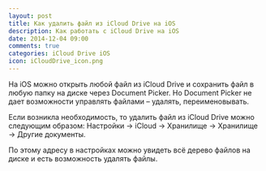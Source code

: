 ```yaml
---
layout: post
title: Как удалить файл из iCloud Drive на iOS
description: Как работать с iCloud Drive на iOS
date: 2014-12-04 09:00
comments: true
categories: iCloud Drive iOS
icon: iCloudDrive_icon.png
---
```


На iOS можно открыть любой файл из iCloud Drive и сохранить файл в любую папку на диске через Document Picker. Но Document Picker не дает возможности управлять файлами – удалять, переименовывать.

Если возникла необходимость, то удалить файл из iCloud Drive можно следующим образом: Настройки → iCloud → Хранилище → Хранилище → Другие документы.

По этому адресу в настройках можно увидеть всё дерево файлов на диске и есть возможность удалять файлы.